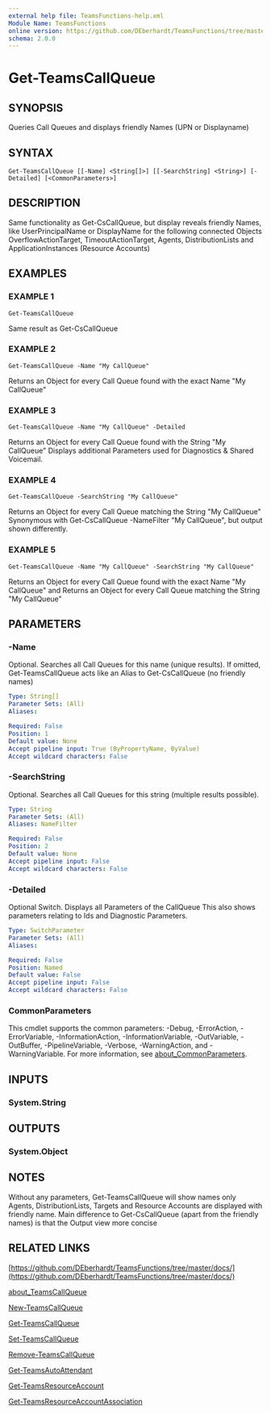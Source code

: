 ```yaml
---
external help file: TeamsFunctions-help.xml
Module Name: TeamsFunctions
online version: https://github.com/DEberhardt/TeamsFunctions/tree/master/docs/
schema: 2.0.0
---
```


# Get-TeamsCallQueue

## SYNOPSIS
Queries Call Queues and displays friendly Names (UPN or Displayname)

## SYNTAX

```
Get-TeamsCallQueue [[-Name] <String[]>] [[-SearchString] <String>] [-Detailed] [<CommonParameters>]
```

## DESCRIPTION
Same functionality as Get-CsCallQueue, but display reveals friendly Names,
like UserPrincipalName or DisplayName for the following connected Objects
OverflowActionTarget, TimeoutActionTarget, Agents, DistributionLists and ApplicationInstances (Resource Accounts)

## EXAMPLES

### EXAMPLE 1
```
Get-TeamsCallQueue
```

Same result as Get-CsCallQueue

### EXAMPLE 2
```
Get-TeamsCallQueue -Name "My CallQueue"
```

Returns an Object for every Call Queue found with the exact Name "My CallQueue"

### EXAMPLE 3
```
Get-TeamsCallQueue -Name "My CallQueue" -Detailed
```

Returns an Object for every Call Queue found with the String "My CallQueue"
Displays additional Parameters used for Diagnostics & Shared Voicemail.

### EXAMPLE 4
```
Get-TeamsCallQueue -SearchString "My CallQueue"
```

Returns an Object for every Call Queue matching the String "My CallQueue"
Synonymous with Get-CsCallQueue -NameFilter "My CallQueue", but output shown differently.

### EXAMPLE 5
```
Get-TeamsCallQueue -Name "My CallQueue" -SearchString "My CallQueue"
```

Returns an Object for every Call Queue found with the exact Name "My CallQueue" and
Returns an Object for every Call Queue matching the String "My CallQueue"

## PARAMETERS

### -Name
Optional.
Searches all Call Queues for this name (unique results).
If omitted, Get-TeamsCallQueue acts like an Alias to Get-CsCallQueue (no friendly names)

```yaml
Type: String[]
Parameter Sets: (All)
Aliases:

Required: False
Position: 1
Default value: None
Accept pipeline input: True (ByPropertyName, ByValue)
Accept wildcard characters: False
```

### -SearchString
Optional.
Searches all Call Queues for this string (multiple results possible).

```yaml
Type: String
Parameter Sets: (All)
Aliases: NameFilter

Required: False
Position: 2
Default value: None
Accept pipeline input: False
Accept wildcard characters: False
```

### -Detailed
Optional Switch.
Displays all Parameters of the CallQueue
This also shows parameters relating to Ids and Diagnostic Parameters.

```yaml
Type: SwitchParameter
Parameter Sets: (All)
Aliases:

Required: False
Position: Named
Default value: False
Accept pipeline input: False
Accept wildcard characters: False
```

### CommonParameters
This cmdlet supports the common parameters: -Debug, -ErrorAction, -ErrorVariable, -InformationAction, -InformationVariable, -OutVariable, -OutBuffer, -PipelineVariable, -Verbose, -WarningAction, and -WarningVariable. For more information, see [about_CommonParameters](http://go.microsoft.com/fwlink/?LinkID=113216).

## INPUTS

### System.String
## OUTPUTS

### System.Object
## NOTES
Without any parameters, Get-TeamsCallQueue will show names only
Agents, DistributionLists, Targets and Resource Accounts are displayed with friendly name.
Main difference to Get-CsCallQueue (apart from the friendly names) is that the
Output view more concise

## RELATED LINKS

[https://github.com/DEberhardt/TeamsFunctions/tree/master/docs/](https://github.com/DEberhardt/TeamsFunctions/tree/master/docs/)

[about_TeamsCallQueue]()

[New-TeamsCallQueue]()

[Get-TeamsCallQueue]()

[Set-TeamsCallQueue]()

[Remove-TeamsCallQueue]()

[Get-TeamsAutoAttendant]()

[Get-TeamsResourceAccount]()

[Get-TeamsResourceAccountAssociation]()

